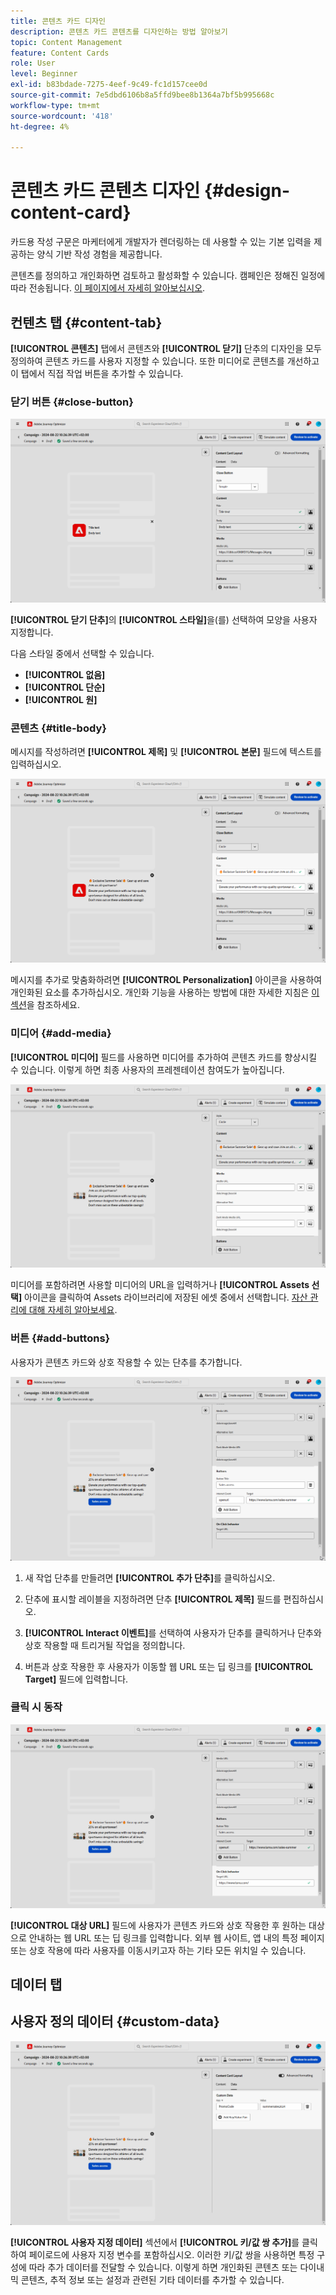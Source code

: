 ```yaml
---
title: 콘텐츠 카드 디자인
description: 콘텐츠 카드 콘텐츠를 디자인하는 방법 알아보기
topic: Content Management
feature: Content Cards
role: User
level: Beginner
exl-id: b83bdade-7275-4eef-9c49-fc1d157cee0d
source-git-commit: 7e5dbd6106b8a5ffd9bee8b1364a7bf5b995668c
workflow-type: tm+mt
source-wordcount: '418'
ht-degree: 4%

---
```


# 콘텐츠 카드 콘텐츠 디자인 {#design-content-card}

카드용 작성 구문은 마케터에게 개발자가 렌더링하는 데 사용할 수 있는 기본 입력을 제공하는 양식 기반 작성 경험을 제공합니다.

콘텐츠를 정의하고 개인화하면 검토하고 활성화할 수 있습니다. 캠페인은 정해진 일정에 따라 전송됩니다. [이 페이지에서 자세히 알아보십시오](../campaigns/review-activate-campaign.md).

## 컨텐츠 탭 {#content-tab}

**[!UICONTROL 콘텐츠]** 탭에서 콘텐츠와 **[!UICONTROL 닫기]** 단추의 디자인을 모두 정의하여 콘텐츠 카드를 사용자 지정할 수 있습니다. 또한 미디어로 콘텐츠를 개선하고 이 탭에서 직접 작업 버튼을 추가할 수 있습니다.

### 닫기 버튼 {#close-button}

![](assets/content-card-design-1.png)

**[!UICONTROL 닫기 단추]**&#x200B;의 **[!UICONTROL 스타일]**&#x200B;을(를) 선택하여 모양을 사용자 지정합니다.

다음 스타일 중에서 선택할 수 있습니다.

* **[!UICONTROL 없음]**
* **[!UICONTROL 단순]**
* **[!UICONTROL 원]**

### 콘텐츠 {#title-body}

메시지를 작성하려면 **[!UICONTROL 제목]** 및 **[!UICONTROL 본문]** 필드에 텍스트를 입력하십시오.

![](assets/content-card-design-2.png)

메시지를 추가로 맞춤화하려면 **[!UICONTROL Personalization]** 아이콘을 사용하여 개인화된 요소를 추가하십시오. 개인화 기능을 사용하는 방법에 대한 자세한 지침은 [이 섹션](../personalization/personalize.md)을 참조하세요.

<!--
+++More options with advanced formatting

If the **[!UICONTROL Advanced formatting mode]** is switched on, you can choose for your **[!UICONTROL Header]** and **[!UICONTROL Body]**:

* the **[!UICONTROL Font]**
* the **[!UICONTROL Pt size]**
* the **[!UICONTROL Font Color]**
* the **[!UICONTROL Alignment]**
+++
-->

### 미디어 {#add-media}

**[!UICONTROL 미디어]** 필드를 사용하면 미디어를 추가하여 콘텐츠 카드를 향상시킬 수 있습니다. 이렇게 하면 최종 사용자의 프레젠테이션 참여도가 높아집니다.

![](assets/content-card-design-3.png)

미디어를 포함하려면 사용할 미디어의 URL을 입력하거나 **[!UICONTROL Assets 선택]** 아이콘을 클릭하여 Assets 라이브러리에 저장된 에셋 중에서 선택합니다. [자산 관리에 대해 자세히 알아보세요](../content-management/assets.md).

<!--
+++More options with advanced formatting

If the **[!UICONTROL Advanced formatting mode]** is switched on, you can add an **[!UICONTROL Alternative text]** for screen reading applications and another asset in the **[!UICONTROL Dark Mode Media URL]** field.

+++
-->

### 버튼 {#add-buttons}

사용자가 콘텐츠 카드와 상호 작용할 수 있는 단추를 추가합니다.

![](assets/content-card-design-4.png)

1. 새 작업 단추를 만들려면 **[!UICONTROL 추가 단추]**&#x200B;를 클릭하십시오.

1. 단추에 표시할 레이블을 지정하려면 단추 **[!UICONTROL 제목]** 필드를 편집하십시오.

1. **[!UICONTROL Interact 이벤트]**&#x200B;를 선택하여 사용자가 단추를 클릭하거나 단추와 상호 작용할 때 트리거될 작업을 정의합니다.

1. 버튼과 상호 작용한 후 사용자가 이동할 웹 URL 또는 딥 링크를 **[!UICONTROL Target]** 필드에 입력합니다.

<!--
+++More options with advanced formatting

If the **[!UICONTROL Advanced formatting mode]** is switched on, you can choose for your **[!UICONTROL Buttons]**:

* the **[!UICONTROL Font]**
* the **[!UICONTROL Pt size]**
* the **[!UICONTROL Font Color]**
* the **[!UICONTROL Alignment]**

+++
-->

### 클릭 시 동작

![](assets/content-card-design-5.png)

**[!UICONTROL 대상 URL]** 필드에 사용자가 콘텐츠 카드와 상호 작용한 후 원하는 대상으로 안내하는 웹 URL 또는 딥 링크를 입력합니다. 외부 웹 사이트, 앱 내의 특정 페이지 또는 상호 작용에 따라 사용자를 이동시키고자 하는 기타 모든 위치일 수 있습니다.

## 데이터 탭

## 사용자 정의 데이터 {#custom-data}

![](assets/content-card-design-6.png)

**[!UICONTROL 사용자 지정 데이터]** 섹션에서 **[!UICONTROL 키/값 쌍 추가]**&#x200B;를 클릭하여 페이로드에 사용자 지정 변수를 포함하십시오. 이러한 키/값 쌍을 사용하면 특정 구성에 따라 추가 데이터를 전달할 수 있습니다. 이렇게 하면 개인화된 콘텐츠 또는 다이내믹 콘텐츠, 추적 정보 또는 설정과 관련된 기타 데이터를 추가할 수 있습니다.
